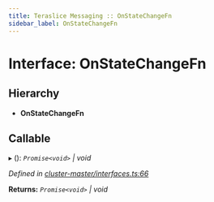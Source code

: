 ```yaml
---
title: Teraslice Messaging :: OnStateChangeFn
sidebar_label: OnStateChangeFn
---
```


# Interface: OnStateChangeFn

## Hierarchy

* **OnStateChangeFn**

## Callable

▸ (): *`Promise<void>` | void*

*Defined in [cluster-master/interfaces.ts:66](https://github.com/terascope/teraslice/blob/7cdb60b1/packages/teraslice-messaging/src/cluster-master/interfaces.ts#L66)*

**Returns:** *`Promise<void>` | void*
